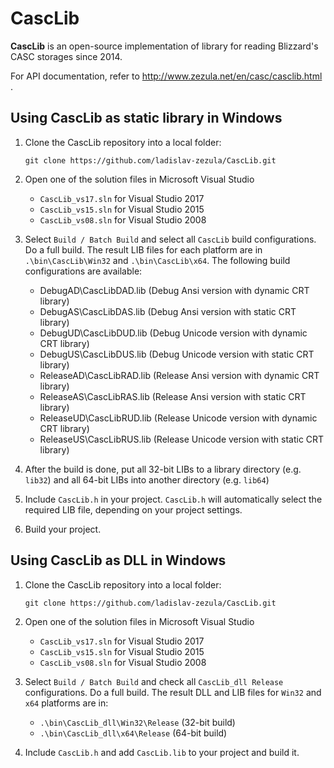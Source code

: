# CascLib

**CascLib** is an open-source implementation of library for reading Blizzard's CASC storages since 2014.

For API documentation, refer to http://www.zezula.net/en/casc/casclib.html .

## Using CascLib as static library in Windows
1. Clone the CascLib repository into a local folder:

	`git clone https://github.com/ladislav-zezula/CascLib.git`

2. Open one of the solution files in Microsoft Visual Studio

	- `CascLib_vs17.sln` for Visual Studio 2017
	- `CascLib_vs15.sln` for Visual Studio 2015
	- `CascLib_vs08.sln` for Visual Studio 2008

3. Select `Build / Batch Build` and select all `CascLib` build configurations. Do a full build. The result LIB files for each platform are in `.\bin\CascLib\Win32` and `.\bin\CascLib\x64`. The following build configurations are available:

	- DebugAD\CascLibDAD.lib (Debug Ansi version with dynamic CRT library)
	- DebugAS\CascLibDAS.lib (Debug Ansi version with static CRT library)
	- DebugUD\CascLibDUD.lib (Debug Unicode version with dynamic CRT library)
	- DebugUS\CascLibDUS.lib (Debug Unicode version with static CRT library)
	- ReleaseAD\CascLibRAD.lib (Release Ansi version with dynamic CRT library)
	- ReleaseAS\CascLibRAS.lib (Release Ansi version with static CRT library)
	- ReleaseUD\CascLibRUD.lib (Release Unicode version with dynamic CRT library)
	- ReleaseUS\CascLibRUS.lib (Release Unicode version with static CRT library)

4. After the build is done, put all 32-bit LIBs to a library directory (e.g. `lib32`) and all 64-bit LIBs into another directory (e.g. `lib64`)

5. Include `CascLib.h` in your project. `CascLib.h` will automatically select the required LIB file, depending on your project settings.

6. Build your project.

## Using CascLib as DLL in Windows
1. Clone the CascLib repository into a local folder:

	`git clone https://github.com/ladislav-zezula/CascLib.git`

2. Open one of the solution files in Microsoft Visual Studio

	- `CascLib_vs17.sln` for Visual Studio 2017
	- `CascLib_vs15.sln` for Visual Studio 2015
	- `CascLib_vs08.sln` for Visual Studio 2008

3. Select `Build / Batch Build` and check all `CascLib_dll Release` configurations. Do a full build. The result DLL and LIB files for `Win32` and `x64` platforms are in:
	- `.\bin\CascLib_dll\Win32\Release` (32-bit build)
	- `.\bin\CascLib_dll\x64\Release` (64-bit build)

5. Include `CascLib.h` and add `CascLib.lib` to your project and build it.
